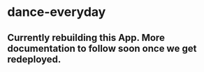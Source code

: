 # dance-everyday

## Currently rebuilding this App. More documentation to follow soon once we get redeployed.
